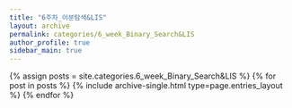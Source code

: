 ```yaml
---
title: "6주차_이분탐색&LIS"
layout: archive
permalink: categories/6_week_Binary_Search&LIS
author_profile: true
sidebar_main: true
---
```



{% assign posts = site.categories.6_week_Binary_Search&LIS %}
{% for post in posts %} {% include archive-single.html type=page.entries_layout %} {% endfor %}
